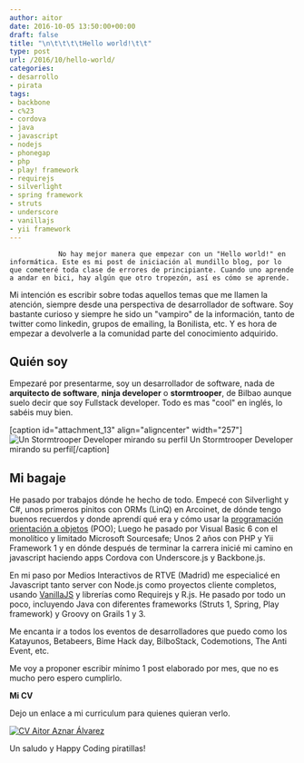 ```yaml
---
author: aitor
date: 2016-10-05 13:50:00+00:00
draft: false
title: "\n\t\t\t\tHello world!\t\t"
type: post
url: /2016/10/hello-world/
categories:
- desarrollo
- pirata
tags:
- backbone
- c%23
- cordova
- java
- javascript
- nodejs
- phonegap
- php
- play! framework
- requirejs
- silverlight
- spring framework
- struts
- underscore
- vanillajs
- yii framework
---
```



				No hay mejor manera que empezar con un "Hello world!" en informática. Este es mi post de iniciación al mundillo blog, por lo que cometeré toda clase de errores de principiante. Cuando uno aprende a andar en bici, hay algún que otro tropezón, así es cómo se aprende.

<!-- more -->

Mi intención es escribir sobre todas aquellos temas que me llamen la atención, siempre desde una perspectiva de desarrollador de software. Soy bastante curioso y siempre he sido un "vampiro" de la información, tanto de twitter como linkedin, grupos de emailing, la Bonilista, etc. Y es hora de empezar a devolverle a la comunidad parte del conocimiento adquirido.


## Quién soy




Empezaré por presentarme, soy un desarrollador de software, nada de **arquitecto de software**, **ninja developer** o **stormtrooper**, de Bilbao aunque suelo decir que soy Fullstack developer. Todo es mas "cool" en inglés, lo sabéis muy bien.




[caption id="attachment_13" align="aligncenter" width="257"]![Un Stormtrooper Developer mirando su perfil](/images/stormtrooper_developer-257x300.jpg)
Un Stormtrooper Developer mirando su perfil[/caption]


## Mi bagaje


He pasado por trabajos dónde he hecho de todo. Empecé con Silverlight y C#, unos primeros pinitos con ORMs (LinQ) en Arcoinet, de dónde tengo buenos recuerdos y donde aprendí qué era y cómo usar la [programación orientación a objetos](https://es.wikipedia.org/wiki/Programaci%C3%B3n_orientada_a_objetos) (POO); Luego he pasado por Visual Basic 6 con el monolítico y limitado Microsoft Sourcesafe; Unos 2 años con PHP y Yii Framework 1 y en dónde después de terminar la carrera inicié mi camino en javascript haciendo apps Cordova con Underscore.js y Backbone.js.


En mi paso por Medios Interactivos de RTVE (Madrid) me especialicé en Javascript tanto server con Node.js como proyectos cliente completos, usando [VanillaJS](http://vanilla-js.com/) y librerías como Requirejs y R.js. He pasado por todo un poco, incluyendo Java con diferentes frameworks (Struts 1, Spring, Play framework) y Groovy on Grails 1 y 3.


Me encanta ir a todos los eventos de desarrolladores que puedo como los Katayunos, Betabeers, Bime Hack day, BilboStack, Codemotions, The Anti Event, etc.

Me voy a proponer escribir mínimo 1 post elaborado por mes, que no es mucho pero espero cumplirlo.



**Mi CV**

Dejo un enlace a mi curriculum para quienes quieran verlo.

[![CV Aitor Aznar Álvarez](/images/Selection_258-213x300.jpg)
](/Aitor_Aznar_Alvarez_CV.pdf)

















Un saludo y Happy Coding piratillas!		
